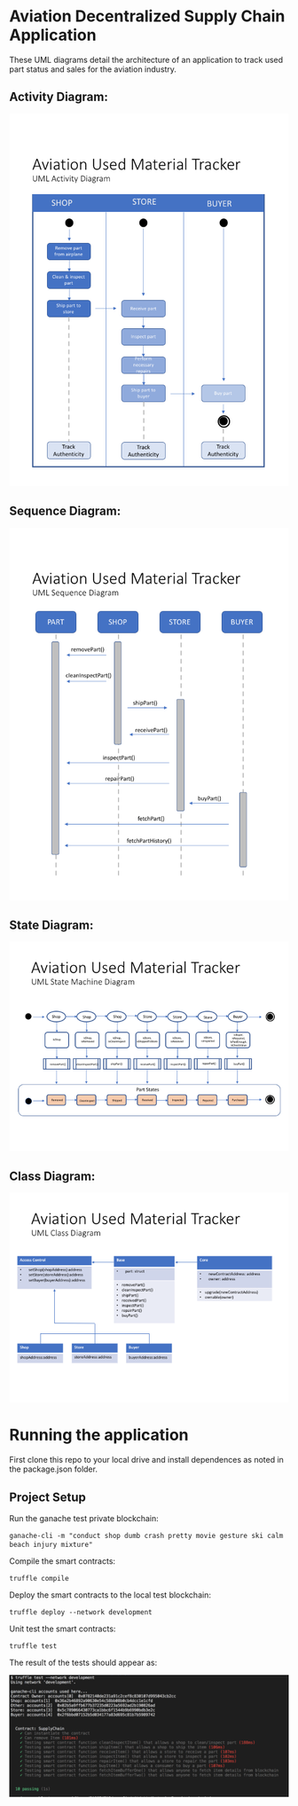 # Aviation Decentralized Supply Chain Application

These UML diagrams detail the architecture of an application to track used part status and sales for the aviation industry. 

## Activity Diagram:
![alt text][activity]

## Sequence Diagram:
![alt text][sequence]

## State Diagram:
![alt text][state]

## Class Diagram:
![alt text][class]


[activity]:https://github.com/mpUrban/Aviation_Decentralized_Supply_Chain/blob/master/diagrams/activity2.png "Activity Diagram"

[sequence]:https://github.com/mpUrban/Aviation_Decentralized_Supply_Chain/blob/master/diagrams/sequence3.png "Activity Diagram"

[state]:https://github.com/mpUrban/Aviation_Decentralized_Supply_Chain/blob/master/diagrams/state1.png "Activity Diagram"

[class]:https://github.com/mpUrban/Aviation_Decentralized_Supply_Chain/blob/master/diagrams/class1.png "Activity Diagram"

# Running the application

First clone this repo to your local drive and install dependences as noted in the package.json folder.  

## Project Setup

Run the ganache test private blockchain:

```
ganache-cli -m "conduct shop dumb crash pretty movie gesture ski calm beach injury mixture"
```

Compile the smart contracts:

```
truffle compile
```

Deploy the smart contracts to the local test blockchain:

```
truffle deploy --network development
```

Unit test the smart contracts:

```
truffle test
```

The result of the tests should appear as:

![alt text][unittesting]

[unittesting]:https://github.com/mpUrban/Aviation_Decentralized_Supply_Chain/blob/master/images/unit_testing.png "Unit Testing"